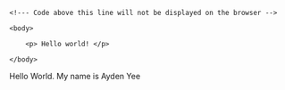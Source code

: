 <!DOCTYPE html>
<html lang="en">
<meta charset="UTF-8">
<title>Page Title</title>
<meta name="viewport" content="width=device-width,initial-scale=1">
<link rel="stylesheet" href="">
<style>
</style>
<script src=""></script>


	<!--- Code above this line will not be displayed on the browser --> 

	<body>

		<p> Hello world! </p>

	</body>

</html>
<p><p>Hello World. My name is Ayden Yee </p>
